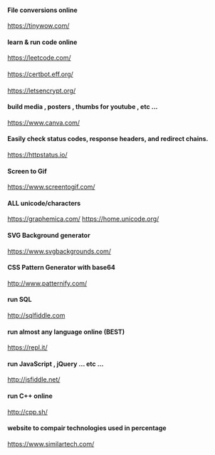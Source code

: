 #### File conversions online
https://tinywow.com/

#### learn & run code online
https://leetcode.com/

####
https://certbot.eff.org/

####
https://letsencrypt.org/

#### build media , posters , thumbs for youtube , etc ...
https://www.canva.com/

#### Easily check status codes, response headers, and redirect chains.
https://httpstatus.io/

#### Screen to Gif
https://www.screentogif.com/

#### ALL unicode/characters
https://graphemica.com/
https://home.unicode.org/

#### SVG Background generator
https://www.svgbackgrounds.com/

#### CSS Pattern Generator with base64
http://www.patternify.com/

#### run SQL
http://sqlfiddle.com

#### run almost any language online (BEST)
https://repl.it/

#### run JavaScript , jQuery ... etc ...
http://jsfiddle.net/

#### run C++ online
http://cpp.sh/

#### website to compair technologies used in percentage
https://www.similartech.com/

